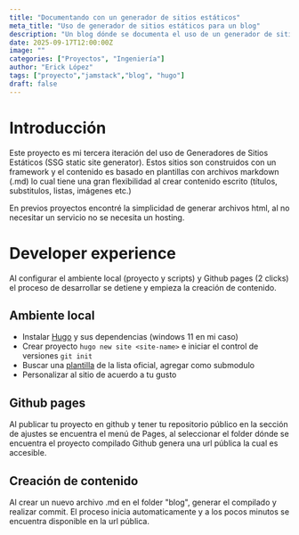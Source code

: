 ```yaml
---
title: "Documentando con un generador de sitios estáticos"
meta_title: "Uso de generador de sitios estáticos para un blog"
description: "Un blog dónde se documenta el uso de un generador de sitios estaticos y archivos tipo markdown para publicar de forma fácil en github pages"
date: 2025-09-17T12:00:00Z
image: ""
categories: ["Proyectos", "Ingeniería"]
author: "Erick López"
tags: ["proyecto","jamstack","blog", "hugo"]
draft: false
---
```


# Introducción
Este proyecto es mi tercera iteración del uso de Generadores de Sitios Estáticos (SSG static site generator). Estos sitios son construidos con un framework y el contenido es basado en plantillas con archivos markdown (.md) lo cual tiene una gran flexibilidad al crear contenido escrito (títulos, substitulos, listas, imágenes etc.)

En previos proyectos encontré la simplicidad de generar archivos html, al no necesitar un servicio no se necesita un hosting.

# Developer experience

Al configurar el ambiente local (proyecto y scripts) y Github pages (2 clicks) el proceso de desarrollar se detiene y empieza la creación de contenido.

## Ambiente local

* Instalar [Hugo](https://gohugo.io/) y sus dependencias (windows 11 en mi caso)
* Crear proyecto `hugo new site <site-name>` e iniciar el control de versiones `git init`
* Buscar una [plantilla](https://themes.gohugo.io/) de la lista oficial, agregar como submodulo
* Personalizar al sitio de acuerdo a tu gusto
  
## Github pages

Al publicar tu proyecto en github y tener tu repositorio público en la sección de ajustes se encuentra el menú de Pages, al seleccionar el folder dónde se encuentra el proyecto compilado Github genera una url pública la cual es accesible.

## Creación de contenido

Al crear un nuevo archivo .md en el folder "blog", generar el compilado y realizar commit. El proceso inicia automaticamente y a los pocos minutos se encuentra disponible en la url pública.